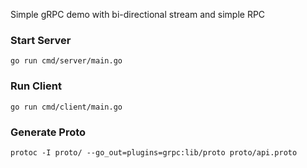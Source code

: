 Simple gRPC demo with bi-directional stream and simple RPC

### Start Server

```
go run cmd/server/main.go
```

### Run Client

```
go run cmd/client/main.go
```

### Generate Proto

```
protoc -I proto/ --go_out=plugins=grpc:lib/proto proto/api.proto
```
